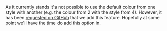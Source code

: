 As it currently stands it's not possible to use the default colour from one style with another (e.g. the colour from 2 with the style from 4). However, it has been [requested on GitHub](https://github.com/numixproject/numix-folders/issues/7) that we add this feature. Hopefully at some point we'll have the time do add this option in.
